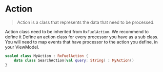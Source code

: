 # Action

> Action is a class that represents the data that need to be processed.

Action class need to be inherited from `RxFuelAction`. We recommend to define it Define an action class for every processor you have as a sub class. You will need to map events that have processor to the action you define, in your ViewModel.

```kotlin
sealed class MyAction : RxFuelAction {
    data class SearchAction(val query: String) : MyAction()
}
```